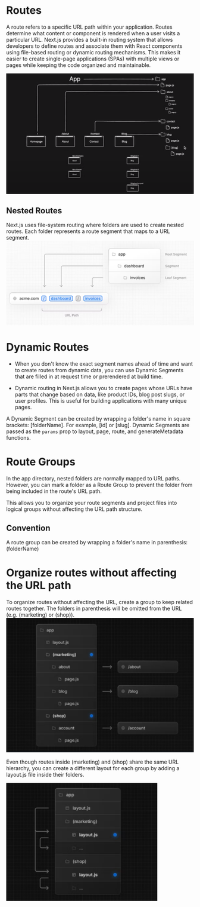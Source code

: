 # Routes

A route refers to a specific URL path within your application. Routes determine what content or component is rendered when a user visits a particular URL. Next.js provides a built-in routing system that allows developers to define routes and associate them with React components using file-based routing or dynamic routing mechanisms. This makes it easier to create single-page applications (SPAs) with multiple views or pages while keeping the code organized and maintainable.

![alt text](image.png)

## Nested Routes

Next.js uses file-system routing where folders are used to create nested routes. Each folder represents a route segment that maps to a URL segment.
![alt text](image-1.png)

# Dynamic Routes

- When you don't know the exact segment names ahead of time and want to create routes from dynamic data, you can use Dynamic Segments that are filled in at request time or prerendered at build time.

- Dynamic routing in Next.js allows you to create pages whose URLs have parts that change based on data, like product IDs, blog post slugs, or user profiles. This is useful for building applications with many unique pages.

A Dynamic Segment can be created by wrapping a folder's name in square brackets: [folderName]. For example, [id] or [slug].
Dynamic Segments are passed as the `params` prop to layout, page, route, and generateMetadata functions.

# Route Groups

In the app directory, nested folders are normally mapped to URL paths. However, you can mark a folder as a Route Group to prevent the folder from being included in the route's URL path.

This allows you to organize your route segments and project files into logical groups without affecting the URL path structure.

## Convention

A route group can be created by wrapping a folder's name in parenthesis: (folderName)

# Organize routes without affecting the URL path

To organize routes without affecting the URL, create a group to keep related routes together. The folders in parenthesis will be omitted from the URL (e.g. (marketing) or (shop)).
![alt text](image-2.png)

Even though routes inside (marketing) and (shop) share the same URL hierarchy, you can create a different layout for each group by adding a layout.js file inside their folders.

![alt text](image-3.png)
